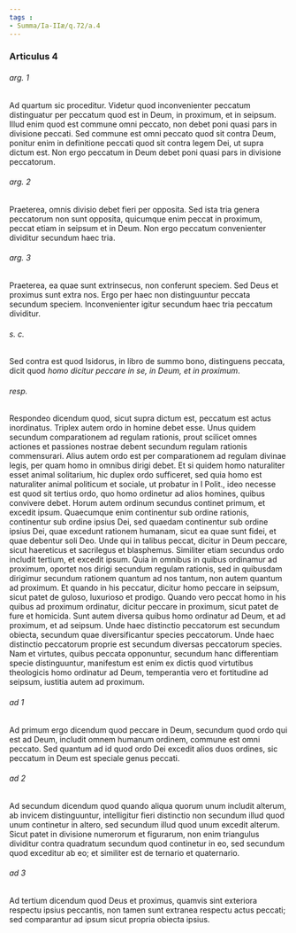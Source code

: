 ```yaml
---
tags : 
- Summa/Ia-IIæ/q.72/a.4
---
```


### Articulus 4

###### arg. 1
Ad quartum sic proceditur. Videtur quod inconvenienter peccatum distinguatur per peccatum quod est in Deum, in proximum, et in seipsum. Illud enim quod est commune omni peccato, non debet poni quasi pars in divisione peccati. Sed commune est omni peccato quod sit contra Deum, ponitur enim in definitione peccati quod sit contra legem Dei, ut supra dictum est. Non ergo peccatum in Deum debet poni quasi pars in divisione peccatorum.

###### arg. 2
Praeterea, omnis divisio debet fieri per opposita. Sed ista tria genera peccatorum non sunt opposita, quicumque enim peccat in proximum, peccat etiam in seipsum et in Deum. Non ergo peccatum convenienter dividitur secundum haec tria.

###### arg. 3
Praeterea, ea quae sunt extrinsecus, non conferunt speciem. Sed Deus et proximus sunt extra nos. Ergo per haec non distinguuntur peccata secundum speciem. Inconvenienter igitur secundum haec tria peccatum dividitur.

###### s. c.
Sed contra est quod Isidorus, in libro de summo bono, distinguens peccata, dicit quod *homo dicitur peccare in se, in Deum, et in proximum*.

###### resp.
Respondeo dicendum quod, sicut supra dictum est, peccatum est actus inordinatus. Triplex autem ordo in homine debet esse. Unus quidem secundum comparationem ad regulam rationis, prout scilicet omnes actiones et passiones nostrae debent secundum regulam rationis commensurari. Alius autem ordo est per comparationem ad regulam divinae legis, per quam homo in omnibus dirigi debet. Et si quidem homo naturaliter esset animal solitarium, hic duplex ordo sufficeret, sed quia homo est naturaliter animal politicum et sociale, ut probatur in I Polit., ideo necesse est quod sit tertius ordo, quo homo ordinetur ad alios homines, quibus convivere debet. Horum autem ordinum secundus continet primum, et excedit ipsum. Quaecumque enim continentur sub ordine rationis, continentur sub ordine ipsius Dei, sed quaedam continentur sub ordine ipsius Dei, quae excedunt rationem humanam, sicut ea quae sunt fidei, et quae debentur soli Deo. Unde qui in talibus peccat, dicitur in Deum peccare, sicut haereticus et sacrilegus et blasphemus. Similiter etiam secundus ordo includit tertium, et excedit ipsum. Quia in omnibus in quibus ordinamur ad proximum, oportet nos dirigi secundum regulam rationis, sed in quibusdam dirigimur secundum rationem quantum ad nos tantum, non autem quantum ad proximum. Et quando in his peccatur, dicitur homo peccare in seipsum, sicut patet de guloso, luxurioso et prodigo. Quando vero peccat homo in his quibus ad proximum ordinatur, dicitur peccare in proximum, sicut patet de fure et homicida. Sunt autem diversa quibus homo ordinatur ad Deum, et ad proximum, et ad seipsum. Unde haec distinctio peccatorum est secundum obiecta, secundum quae diversificantur species peccatorum. Unde haec distinctio peccatorum proprie est secundum diversas peccatorum species. Nam et virtutes, quibus peccata opponuntur, secundum hanc differentiam specie distinguuntur, manifestum est enim ex dictis quod virtutibus theologicis homo ordinatur ad Deum, temperantia vero et fortitudine ad seipsum, iustitia autem ad proximum.

###### ad 1
Ad primum ergo dicendum quod peccare in Deum, secundum quod ordo qui est ad Deum, includit omnem humanum ordinem, commune est omni peccato. Sed quantum ad id quod ordo Dei excedit alios duos ordines, sic peccatum in Deum est speciale genus peccati.

###### ad 2
Ad secundum dicendum quod quando aliqua quorum unum includit alterum, ab invicem distinguuntur, intelligitur fieri distinctio non secundum illud quod unum continetur in altero, sed secundum illud quod unum excedit alterum. Sicut patet in divisione numerorum et figurarum, non enim triangulus dividitur contra quadratum secundum quod continetur in eo, sed secundum quod exceditur ab eo; et similiter est de ternario et quaternario.

###### ad 3
Ad tertium dicendum quod Deus et proximus, quamvis sint exteriora respectu ipsius peccantis, non tamen sunt extranea respectu actus peccati; sed comparantur ad ipsum sicut propria obiecta ipsius.

